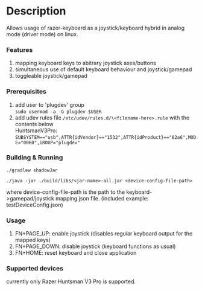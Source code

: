# Description
Allows usage of razer-keyboard as a joystick/keyboard hybrid in analog mode (driver mode) on linux.

### Features
1. mapping keyboard keys to abitrary joystick axes/buttons
2. simultaneous use of default keyboard behaviour and joystick/gamepad
3. toggleable joystick/gamepad

### Prerequisites
1. add user to 'plugdev' group<br/>
   `sudo usermod -a -G plugdev $USER`
2. add udev rules file `/etc/udev/rules.d/\<filename-here>.rule` with the contents below<br/>
HuntsmanV3Pro: `SUBSYSTEM=="usb",ATTR{idVendor}=="1532",ATTR{idProduct}=="02a6",MODE="0060",GROUP="plugdev"`


### Building & Running
    ./gradlew shadowJar
    
    ./java -jar ./build/libs/<jar-name>-all.jar <device-config-file-path>

where device-config-file-path is the path to the keyboard->gamepad/joystick mapping json file. (included example: testDeviceConfig.json)

### Usage
1. FN+PAGE_UP: enable joystick (disables regular keyboard output for the mapped keys)
2. FN+PAGE_DOWN: disable joystick (keyboard functions as usual)
3. FN+HOME: reset keyboard and close application


### Supported devices
currently only Razer Huntsman V3 Pro is supported.
